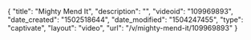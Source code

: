 {
    "title": "Mighty Mend It",
    "description": "",
    "videoid": "109969893",
    "date_created": "1502518644",
    "date_modified": "1504247455",
    "type": "captivate",
    "layout": "video",
    "url": "\/v\/mighty-mend-it\/109969893"
}